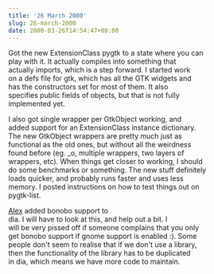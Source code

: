 ```yaml
---
title: '26 March 2000'
slug: 26-march-2000
date: 2000-03-26T14:54:47+08:00
---
```


Got the new ExtensionClass pygtk to a state where you can\
play with it. It actually compiles into something that\
actually imports, which is a step forward. I started work\
on a defs file for gtk, which has all the GTK widgets and\
has the constructors set for most of them. It also\
specifies public fields of objects, but that is not fully\
implemented yet.

I also got single wrapper per GtkObject working, and\
added support for an ExtensionClass instance dictionary.\
The new GtkObject wrappers are pretty much just as\
functional as the old ones, but without all the weirdness\
found before (eg. \_o, multiple wrappers, two layers of\
wrappers, etc). When things get closer to working, I should\
do some benchmarks or something. The new stuff definitely\
loads quicker, and probably runs faster and uses less\
memory. I posted instructions on how to test things out on\
pygtk-list.

[Alex](http://www.advogato.org/person/alex/) added bonobo support to\
dia. I will have to look at this, and help out a bit. I\
will be very pissed off if someone complains that you only\
get bonobo support if gnome support is enabled :). Some\
people don\'t seem to realise that if we don\'t use a library,\
then the functionality of the library has to be duplicated\
in dia, which means we have more code to maintain.
